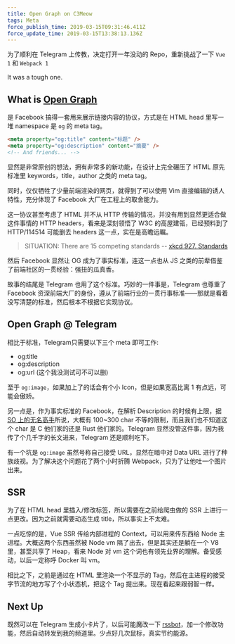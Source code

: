 ```yaml
---
title: Open Graph on C3Meow
tags: Meta
force_publish_time: 2019-03-15T09:31:46.411Z
force_update_time: 2019-03-15T13:38:13.136Z
---
```


为了顺利在 Telegram 上传教，决定打开一年没动的 Repo，重新挑战了一下 `Vue 1` 和 `Webpack 1`

It was a tough one.

## What is [Open Graph](https://ogp.me/)

是 Facebook 搞得一套用来展示链接内容的协议，方式是在 HTML head 里写一堆 namespace 是 `og` 的 meta tag。

```HTML
<meta property="og:title" content="标题" />
<meta property="og:description" content="摘要" />
<!-- And friends... -->
```

显然是非常原创的想法，拥有非常多的新功能，在设计上完全碾压了 HTML 原先标准里 keywords，title，author 之类的 meta tag。

同时，仅仅牺牲了少量前端渲染的网页，就得到了可以使用 Vim 直接编辑的诱人特性，充分体现了 Facebook 大厂在工程上的取舍能力。

这一协议甚至考虑了 HTML 并不从 HTTP 传输的情况，并没有用到显然更适合做这件事情的 HTTP headers，看来是深刻领悟了 W3C 的高屋建瓴，已经预料到了 HTTP/114514 可能删去 headers 这一点，实在是高瞻远瞩。

> SITUATION: There are 15 competing standards -- [xkcd 927. Standards](https://xkcd.com/927/)

然后 Facebook 显然让 OG 成为了事实标准，连这一点也从 JS 之类的前辈借鉴了前端社区的一贯经验：强扭的瓜真香。

故事的结尾是 Telegram 也用了这个标准。巧妙的一件事是，Telegram 也尊重了 Facebook 资深前端大厂的身份，遵从了前端行业的一贯行事标准——那就是看着没写清楚的标准，然后根本不根据它实现协议。

## Open Graph @ Telegram
相比于标准，Telegram只需要以下三个 meta 即可工作:
- og:title
- og:description
- og:url (这个我没测试可不可以删)

至于 `og:image`，如果加上了的话会有个小 Icon，但是如果宽高比离 1 有点远，可能会傲娇。

另一点是，作为事实标准的 Facebook，在解析 Description 的时候有上限，据 [SO 上的无名高手](https://stackoverflow.com/a/35817780)所说，大概有 100~300 char 不等的限制，而且我们也不知道这个 char 是 C 他们家的还是 Rust 他们家的。Telegram 显然没管这件事，因为我传了个几千字的长文进来，Telegram 还是顺利吃下。

有一个坑是 `og:image` 虽然号称自己接受 URL，显然在暗中对 Data URL 进行了种族歧视。为了解决这个问题花了两个小时折腾 Webpack，只为了让他吐一个图片出来。

## SSR
为了在 HTML head 里插入/修改标签，所以需要在之前给爬虫做的 SSR 上进行一点更改。因为之前就需要动态生成 title，所以事实上不太难。

一点吃惊的是，Vue SSR 传给内部进程的 Context，可以用来传东西给 Node 主进程。大概这两个东西虽然被 Node vm 隔了出去，但是其实还是躺在一个 V8 里，甚至共享了 Heap，看来 Node 对 vm 这个词也有领先业界的理解。备受感动，以后一定称呼 Docker 叫 vm。

相比之下，之前是通过在 HTML 里渲染一个不显示的 Tag，然后在主进程的接受字节流的地方写了个小状态机，把这个 Tag 提出来。现在看起来跟弱智一样。

## Next Up
既然可以在 Telegram 生成小卡片了，以后可能魔改一下 [rssbot](https://github.com/iovxw/rssbot)，加一个修改功能，然后自动转发到我的频道里。少点好几次鼠标，真实节约能源。
